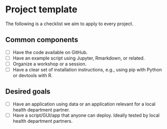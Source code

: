 # Project template

The following is a checklist we aim to apply to every project.

## Common components

- [ ] Have the code available on GitHub.
- [ ] Have an example script using Jupyter, Rmarkdown, or related.
- [ ] Organize a workshop or a session.
- [ ] Have a clear set of installation instructions, e.g., using pip with Python or devtools with R.

## Desired goals

- [ ] Have an application using data or an application relevant for a local health department partner.
- [ ] Have a script/GUI/app that anyone can deploy. Ideally tested by local health department partners.